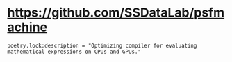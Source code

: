 # https://github.com/SSDataLab/psfmachine

```console
poetry.lock:description = "Optimizing compiler for evaluating mathematical expressions on CPUs and GPUs."

```
